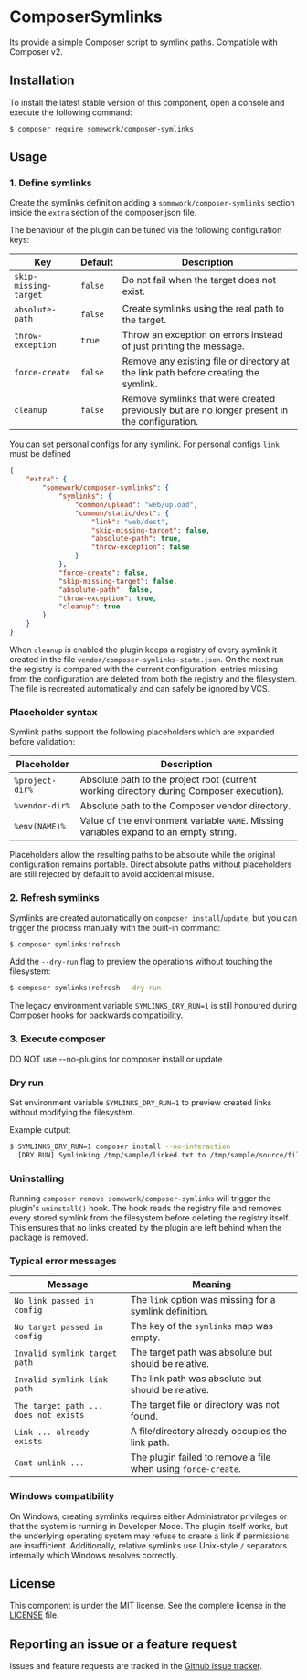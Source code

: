 ComposerSymlinks
=====================

Its provide a simple Composer script to symlink paths. Compatible with Composer v2.

Installation
------------

To install the latest stable version of this component, open a console and execute the following command:

```
$ composer require somework/composer-symlinks
```

Usage
-----

### 1. Define symlinks

Create the symlinks definition adding a `somework/composer-symlinks` section inside the `extra` section of the composer.json file.

The behaviour of the plugin can be tuned via the following configuration keys:

| Key | Default | Description |
| --- | --- | --- |
| `skip-missing-target` | `false` | Do not fail when the target does not exist. |
| `absolute-path` | `false` | Create symlinks using the real path to the target. |
| `throw-exception` | `true` | Throw an exception on errors instead of just printing the message. |
| `force-create` | `false` | Remove any existing file or directory at the link path before creating the symlink. |
| `cleanup` | `false` | Remove symlinks that were created previously but are no longer present in the configuration. |

You can set personal configs for any symlink.
For personal configs `link` must be defined

```json
{
    "extra": {
        "somework/composer-symlinks": {
            "symlinks": {
                "common/upload": "web/upload",
                "common/static/dest": {
                    "link": "web/dest",
                    "skip-missing-target": false,
                    "absolute-path": true,
                    "throw-exception": false
                }
            },
            "force-create": false,
            "skip-missing-target": false,
            "absolute-path": false,
            "throw-exception": true,
            "cleanup": true
        }
    }
}
```

When `cleanup` is enabled the plugin keeps a registry of every symlink it
created in the file `vendor/composer-symlinks-state.json`. On the next run the
registry is compared with the current configuration: entries missing from the
configuration are deleted from both the registry and the filesystem. The file
is recreated automatically and can safely be ignored by VCS.

### Placeholder syntax

Symlink paths support the following placeholders which are expanded before
validation:

| Placeholder | Description |
|-------------|-------------|
| `%project-dir%` | Absolute path to the project root (current working directory during Composer execution). |
| `%vendor-dir%` | Absolute path to the Composer vendor directory. |
| `%env(NAME)%` | Value of the environment variable `NAME`. Missing variables expand to an empty string. |

Placeholders allow the resulting paths to be absolute while the original
configuration remains portable. Direct absolute paths without placeholders are
still rejected by default to avoid accidental misuse.

### 2. Refresh symlinks

Symlinks are created automatically on `composer install`/`update`, but you can
trigger the process manually with the built-in command:

```bash
$ composer symlinks:refresh
```

Add the `--dry-run` flag to preview the operations without touching the
filesystem:

```bash
$ composer symlinks:refresh --dry-run
```

The legacy environment variable `SYMLINKS_DRY_RUN=1` is still honoured during
Composer hooks for backwards compatibility.

### 3. Execute composer

DO NOT use --no-plugins for composer install or update

### Dry run

Set environment variable `SYMLINKS_DRY_RUN=1` to preview created links without
modifying the filesystem.

Example output:

```bash
$ SYMLINKS_DRY_RUN=1 composer install --no-interaction
  [DRY RUN] Symlinking /tmp/sample/linked.txt to /tmp/sample/source/file.txt
```

### Uninstalling

Running `composer remove somework/composer-symlinks` will trigger the plugin's
`uninstall()` hook. The hook reads the registry file and removes every stored
symlink from the filesystem before deleting the registry itself. This ensures
that no links created by the plugin are left behind when the package is
removed.

### Typical error messages

| Message | Meaning |
|---------|---------|
| `No link passed in config` | The `link` option was missing for a symlink definition. |
| `No target passed in config` | The key of the `symlinks` map was empty. |
| `Invalid symlink target path` | The target path was absolute but should be relative. |
| `Invalid symlink link path` | The link path was absolute but should be relative. |
| `The target path ... does not exists` | The target file or directory was not found. |
| `Link ... already exists` | A file/directory already occupies the link path. |
| `Cant unlink ...` | The plugin failed to remove a file when using `force-create`. |

### Windows compatibility

On Windows, creating symlinks requires either Administrator privileges or that
the system is running in Developer Mode. The plugin itself works, but the
underlying operating system may refuse to create a link if permissions are
insufficient. Additionally, relative symlinks use Unix-style `/` separators
internally which Windows resolves correctly.

License
-------

This component is under the MIT license. See the complete license in the [LICENSE](LICENSE) file.


Reporting an issue or a feature request
---------------------------------------

Issues and feature requests are tracked in the [Github issue tracker](https://github.com/somework/composer-symlinks/issues).
